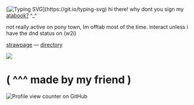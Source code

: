 [![Typing SVG](https://readme-typing-svg.demolab.com?font=Fira+Code&pause=1000&color=FFFFFF&width=435&lines=heeeeeeeyyyyyhhhhh!!!!!!!)](https://git.io/typing-svg)
hi there! why dont you sign my [atabook?](https://kyubao.atabook.org/) ^_^

not really active on pony town, Im offtab most of the time. interact unless i have the dnd status on (w2i)

[strawpage](https://2tym.straw.page/) — [directory](https://insufferableprickhead.straw.page/)

![](https://file.garden/ZeQsUxqOoVX2psZh/image-15.png)
# ( ^^^ made by my friend )

![Profile view counter on GitHub](https://komarev.com/ghpvc/?username=kyubao)
